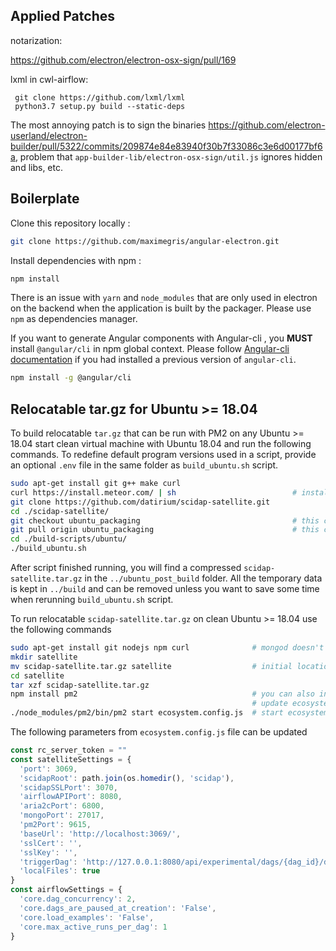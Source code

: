 ## Applied Patches

notarization:

https://github.com/electron/electron-osx-sign/pull/169


lxml in cwl-airflow:

```
 git clone https://github.com/lxml/lxml
 python3.7 setup.py build --static-deps
```

The most annoying patch is to sign the binaries https://github.com/electron-userland/electron-builder/pull/5322/commits/209874e84e83940f30b7f33086c3e6d00177bf6a, problem that `app-builder-lib/electron-osx-sign/util.js` ignores hidden and libs, etc.


## Boilerplate

Clone this repository locally :

``` bash
git clone https://github.com/maximegris/angular-electron.git
```

Install dependencies with npm :

``` bash
npm install
```

There is an issue with `yarn` and `node_modules` that are only used in electron on the backend when the application is built by the packager. Please use `npm` as dependencies manager.


If you want to generate Angular components with Angular-cli , you **MUST** install `@angular/cli` in npm global context.
Please follow [Angular-cli documentation](https://github.com/angular/angular-cli) if you had installed a previous version of `angular-cli`.

``` bash
npm install -g @angular/cli
```

## Relocatable **tar.gz** for Ubuntu >= 18.04

To build relocatable `tar.gz` that can be run with PM2 on any Ubuntu >= 18.04 start clean virtual machine with Ubuntu 18.04
and run the following commands. To redefine default program versions used in a script, provide an optional `.env` file in the same folder as `build_ubuntu.sh` script.

```bash
sudo apt-get install git g++ make curl
curl https://install.meteor.com/ | sh                          # installing meteor with its own node for building BioWardrobe-NG
git clone https://github.com/datirium/scidap-satellite.git
cd ./scidap-satellite/
git checkout ubuntu_packaging                                  # this can be skipped when PR is merged
git pull origin ubuntu_packaging                               # this can be skipped when PR is merged
cd ./build-scripts/ubuntu/
./build_ubuntu.sh
```

After script finished running, you will find a compressed `scidap-satellite.tar.gz` in the `../ubuntu_post_build` folder. All the temporary data is kept in `../build` and can be removed unless you want to save some time when rerunning `build_ubuntu.sh` script.

To run relocatable `scidap-satellite.tar.gz` on clean Ubuntu >= 18.04 use the following commands
```bash
sudo apt-get install git nodejs npm curl              # mongod doesn't work without curl
mkdir satellite
mv scidap-satellite.tar.gz satellite                  # initial location of scidap-satellite.tar.gz might be different
cd satellite
tar xzf scidap-satellite.tar.gz
npm install pm2                                       # you can also install pm2 globally
                                                      # update ecosystem.config.js based on the recommendation below  
./node_modules/pm2/bin/pm2 start ecosystem.config.js  # start ecosystem.config.js with PM2
```

The following parameters from `ecosystem.config.js` file can be updated

```js
const rc_server_token = ""
const satelliteSettings = {
  'port': 3069,
  'scidapRoot': path.join(os.homedir(), 'scidap'),
  'scidapSSLPort': 3070,
  'airflowAPIPort': 8080,
  'aria2cPort': 6800,
  'mongoPort': 27017,
  'pm2Port': 9615,
  'baseUrl': 'http://localhost:3069/',
  'sslCert': '',
  'sslKey': '',
  'triggerDag': 'http://127.0.0.1:8080/api/experimental/dags/{dag_id}/dag_runs',
  'localFiles': true
}
const airflowSettings = { 
  'core.dag_concurrency': 2,
  'core.dags_are_paused_at_creation': 'False',
  'core.load_examples': 'False',
  'core.max_active_runs_per_dag': 1
}
```